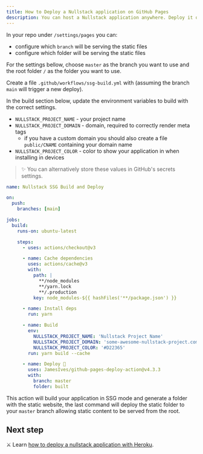 ```yaml
---
title: How to Deploy a Nullstack application on GitHub Pages
description: You can host a Nullstack application anywhere. Deploy it on Vercel, Heroku, AWS, Azure, GitHub pages, or anywhere else.
---
```


In your repo under `/settings/pages` you can:

- configure which `branch` will be serving the static files
- configure which folder will be serving the static files

For the settings bellow, choose `master` as the branch you want to use and the root folder `/` as the folder you want to use.

Create a file `.github/workflows/ssg-build.yml` with (assuming the branch `main` will trigger a new deploy).

In the build section below, update the environment variables to build with the correct settings.

- `NULLSTACK_PROJECT_NAME` - your project name
- `NULLSTACK_PROJECT_DOMAIN` - domain, required to correctly render meta tags
  - if you have a custom domain you should also create a file `public/CNAME` containing your domain name
- `NULLSTACK_PROJECT_COLOR` - color to show your application in when installing in devices

> ✨ You can alternatively store these values in GitHub's secrets settings.

```yml
name: Nullstack SSG Build and Deploy

on:
  push:
    branches: [main]

jobs:
  build:
    runs-on: ubuntu-latest

    steps:
      - uses: actions/checkout@v3

      - name: Cache dependencies
        uses: actions/cache@v3
        with:
          path: |
            **/node_modules
            **/yarn.lock
            **/.production
          key: node_modules-${{ hashFiles('**/package.json') }}

      - name: Install deps
        run: yarn

      - name: Build
        env:
          NULLSTACK_PROJECT_NAME: 'Nullstack Project Name'
          NULLSTACK_PROJECT_DOMAIN: 'some-awesome-nullstack-project.com'
          NULLSTACK_PROJECT_COLOR: '#D22365'
        run: yarn build --cache

      - name: Deploy 🚀
        uses: JamesIves/github-pages-deploy-action@v4.3.3
        with:
          branch: master
          folder: built
```

This action will build your application in SSG mode and generate a folder with the static website, the last command will deploy the static folder to your `master` branch allowing static content to be served from the root.

## Next step

⚔ Learn [how to deploy a nullstack application with Heroku](/how-to-deploy-to-heroku).
